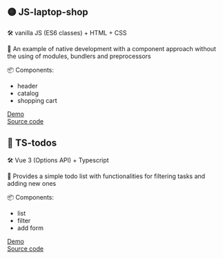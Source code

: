 ## 🟡 JS-laptop-shop

🛠️ vanilla JS (ES6 classes) + HTML + CSS

📜 An example of native development with a component approach without the using of modules, bundlers and preprocessors

📦 Components:
- header
- catalog
- shopping cart

[Demo](https://elenafrontend.github.io/demo-projects/js_laptop_shop)  
[Source code](https://github.com/elenafrontend/demo-projects/tree/js_laptop_shop/js_laptop_shop)


## 🔵 TS-todos

🛠️ Vue 3 (Options API) + Typescript

📜 Provides a simple todo list with functionalities for filtering tasks and adding new ones

📦 Components:
- list
- filter
- add form

[Demo](https://elenafrontend.github.io/demo-projects/vue_ts_todo)  
[Source code](https://github.com/elenafrontend/demo-projects/tree/main/vue_ts_todo)
